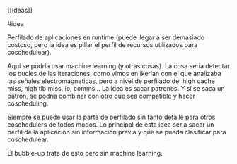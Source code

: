 [[Ideas]]

#idea 

Perfilado de aplicaciones en runtime (puede llegar a ser demasiado costoso, pero la idea es pillar el perfil de recursos utilizados para coschedulear). 

Aquí se podría usar machine learning (y otras cosas). La cosa sería detectar los bucles de las iteraciones, como vimos en ikerlan con el que analizaba las señales electromagneticas, pero a nivel de perfilado de: high cache miss, high tlb miss, io, comms... La idea es sacar patrones. Y si se saca un patrón, se podría combinar con otro que sea compatible y hacer coscheduling.

Siempre se puede usar la parte de perfilado sin tanto detalle para otros coschedulers de todos modos. Lo principal de esta idea seria sacar un perfil de la aplicación sin información previa y que se pueda clasificar para coschedulear. 

El bubble-up trata de esto pero sin machine learning.
